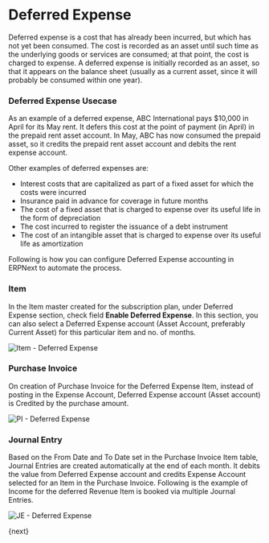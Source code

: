 # Deferred Expense

Deferred expense is a cost that has already been incurred, but which has not yet been consumed. The cost is recorded as an asset until such time as the underlying goods or services are consumed; at that point, the cost is charged to expense. A deferred expense is initially recorded as an asset, so that it appears on the balance sheet (usually as a current asset, since it will probably be consumed within one year).


### Deferred Expense Usecase

As an example of a deferred expense, ABC International pays $10,000 in April for its May rent. It defers this cost at the point of payment (in April) in the prepaid rent asset account. In May, ABC has now consumed the prepaid asset, so it 
credits the prepaid rent asset account and debits the rent expense account.

Other examples of deferred expenses are:

* Interest costs that are capitalized as part of a fixed asset for which the costs were incurred
* Insurance paid in advance for coverage in future months
* The cost of a fixed asset that is charged to expense over its useful life in the form of depreciation
* The cost incurred to register the issuance of a debt instrument
* The cost of an intangible asset that is charged to expense over its useful life as amortization

Following is how you can configure Deferred Expense accounting in ERPNext to automate the process.

### Item

In the Item master created for the subscription plan, under Deferred Expense section, check field **Enable Deferred Expense**. In this section, you can also select a Deferred Expense account (Asset Account, preferably Current Asset) for this particular item and no. of months.

<img class="screenshot" alt="Item - Deferred Expense" src="{{docs_base_url}}/assets/img/accounts/deferred-expense-item.png">

### Purchase Invoice

On creation of Purchase Invoice for the Deferred Expense Item, instead of posting in the Expense Account, Deferred Expense account (Asset account) is Credited by the purchase amount.

<img class="screenshot" alt="PI - Deferred Expense" src="{{docs_base_url}}/assets/img/accounts/deferred-expense.">


### Journal Entry

Based on the From Date and To Date set in the Purchase Invoice Item table, Journal Entries are created automatically at the end of each month. It debits the value from Deferred Expense account and credits Expense Account selected for an Item in the Purchase Invoice. Following is the example of Income for the deferred Revenue Item is booked via multiple Journal Entries.

<img class="screenshot" alt="JE - Deferred Expense" src="{{docs_base_url}}/assets/img/accounts/deferred-expense-je.png">

{next}
